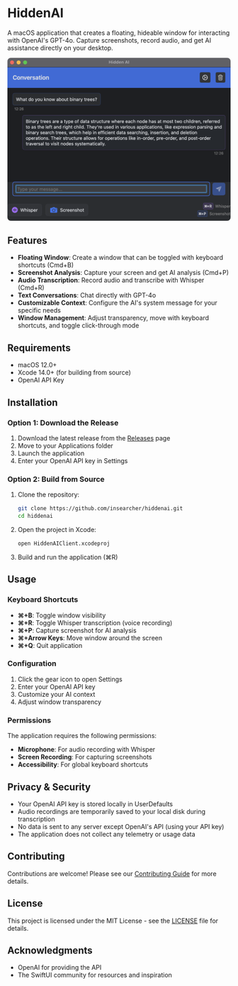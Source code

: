 # HiddenAI

A macOS application that creates a floating, hideable window for interacting with OpenAI's GPT-4o. Capture screenshots, record audio, and get AI assistance directly on your desktop.

![HiddenAI Screenshot Placeholder](docs/images/preview.png)

## Features

- **Floating Window**: Create a window that can be toggled with keyboard shortcuts (Cmd+B)
- **Screenshot Analysis**: Capture your screen and get AI analysis (Cmd+P)
- **Audio Transcription**: Record audio and transcribe with Whisper (Cmd+R)
- **Text Conversations**: Chat directly with GPT-4o
- **Customizable Context**: Configure the AI's system message for your specific needs
- **Window Management**: Adjust transparency, move with keyboard shortcuts, and toggle click-through mode

## Requirements

- macOS 12.0+
- Xcode 14.0+ (for building from source)
- OpenAI API Key

## Installation

### Option 1: Download the Release

1. Download the latest release from the [Releases](https://github.com/insearcher/hiddenai/releases) page
2. Move to your Applications folder
3. Launch the application
4. Enter your OpenAI API key in Settings

### Option 2: Build from Source

1. Clone the repository:
   ```bash
   git clone https://github.com/insearcher/hiddenai.git
   cd hiddenai
   ```

2. Open the project in Xcode:
   ```bash
   open HiddenAIClient.xcodeproj
   ```

3. Build and run the application (⌘R)

## Usage

### Keyboard Shortcuts

- **⌘+B**: Toggle window visibility
- **⌘+R**: Toggle Whisper transcription (voice recording)
- **⌘+P**: Capture screenshot for AI analysis
- **⌘+Arrow Keys**: Move window around the screen
- **⌘+Q**: Quit application

### Configuration

1. Click the gear icon to open Settings
2. Enter your OpenAI API key
3. Customize your AI context
4. Adjust window transparency

### Permissions

The application requires the following permissions:

- **Microphone**: For audio recording with Whisper
- **Screen Recording**: For capturing screenshots
- **Accessibility**: For global keyboard shortcuts

## Privacy & Security

- Your OpenAI API key is stored locally in UserDefaults
- Audio recordings are temporarily saved to your local disk during transcription
- No data is sent to any server except OpenAI's API (using your API key)
- The application does not collect any telemetry or usage data

## Contributing

Contributions are welcome! Please see our [Contributing Guide](CONTRIBUTING.md) for more details.

## License

This project is licensed under the MIT License - see the [LICENSE](LICENSE.md) file for details.

## Acknowledgments

- OpenAI for providing the API
- The SwiftUI community for resources and inspiration
